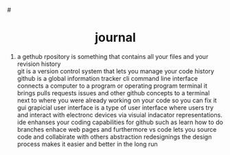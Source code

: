 #<h1 align="center">journal</h1>  
<ol>
  <li>a gethub rpository is something that contains all your files and your revision history</li> 
git is a version control system that lets you manage your code history
github is a global information tracker
cli command line interface connects a computer to a program or operating program
terminal it brings pulls requests issues and other github concepts to a terminal next to where you were already working on your code so you can fix it  
gui grapicial user interface is a type of user interface where users try and interact with electronc devices via visuial indacator representations. 
ide enhanses your coding capabilities for github such as learn how to do branches enhace web pages and furthermore 
vs code lets you source code and collabirate with others 
abstraction redesignings the design process makes it easier and better in the long run 
